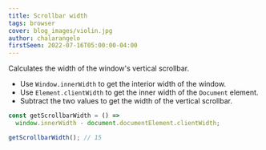 ```yaml
---
title: Scrollbar width
tags: browser
cover: blog_images/violin.jpg
author: chalarangelo
firstSeen: 2022-07-16T05:00:00-04:00
---
```


Calculates the width of the window's vertical scrollbar.


- Use `Window.innerWidth` to get the interior width of the window.
- Use `Element.clientWidth` to get the inner width of the `Document` element.
- Subtract the two values to get the width of the vertical scrollbar.

```js
const getScrollbarWidth = () =>
  window.innerWidth - document.documentElement.clientWidth;
```

```js
getScrollbarWidth(); // 15
```
